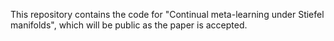This repository contains the code for "Continual meta-learning under Stiefel manifolds", which will be public as the paper is accepted.
